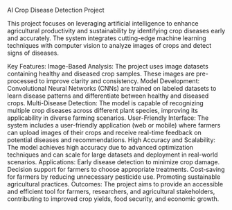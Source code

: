 AI Crop Disease Detection Project

This project focuses on leveraging artificial intelligence to enhance agricultural productivity and sustainability by identifying crop diseases early and accurately. The system integrates cutting-edge machine learning techniques with computer vision to analyze images of crops and detect signs of diseases.

Key Features:
Image-Based Analysis: The project uses image datasets containing healthy and diseased crop samples. These images are pre-processed to improve clarity and consistency.
Model Development: Convolutional Neural Networks (CNNs) are trained on labeled datasets to learn disease patterns and differentiate between healthy and diseased crops.
Multi-Disease Detection: The model is capable of recognizing multiple crop diseases across different plant species, improving its applicability in diverse farming scenarios.
User-Friendly Interface: The system includes a user-friendly application (web or mobile) where farmers can upload images of their crops and receive real-time feedback on potential diseases and recommendations.
High Accuracy and Scalability: The model achieves high accuracy due to advanced optimization techniques and can scale for large datasets and deployment in real-world scenarios.
Applications:
Early disease detection to minimize crop damage.
Decision support for farmers to choose appropriate treatments.
Cost-saving for farmers by reducing unnecessary pesticide use.
Promoting sustainable agricultural practices.
Outcomes:
The project aims to provide an accessible and efficient tool for farmers, researchers, and agricultural stakeholders, contributing to improved crop yields, food security, and economic growth.
